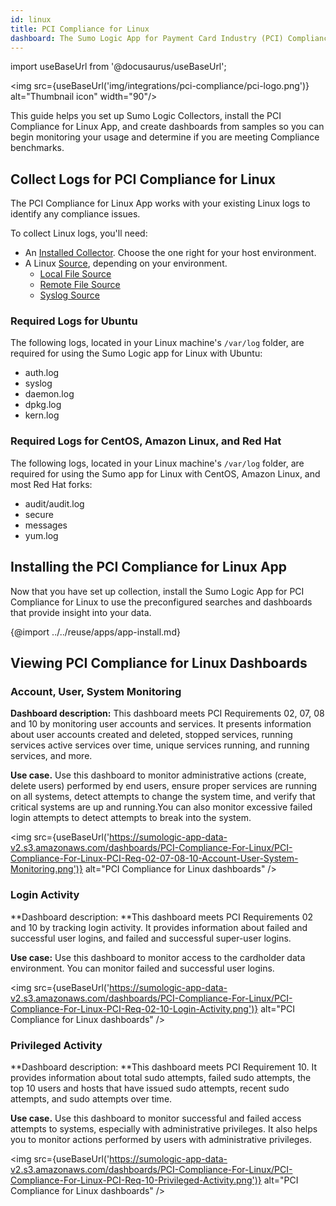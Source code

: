 ```yaml
---
id: linux
title: PCI Compliance for Linux
dashboard: The Sumo Logic App for Payment Card Industry (PCI) Compliance for Linux offers dashboards to monitor systems, account and users activity to ensure that login activity and privileged users are within the expected ranges.
---
```


import useBaseUrl from '@docusaurus/useBaseUrl';

<img src={useBaseUrl('img/integrations/pci-compliance/pci-logo.png')} alt="Thumbnail icon" width="90"/>

This guide helps you set up Sumo Logic Collectors, install the PCI Compliance for Linux App, and create dashboards from samples so you can begin monitoring your usage and determine if you are meeting Compliance benchmarks.


## Collect Logs for PCI Compliance for Linux

The PCI Compliance for Linux App works with your existing Linux logs to identify any compliance issues.

To collect Linux logs, you'll need:

* An [Installed Collector](/docs/send-data/installed-collectors). Choose the one right for your host environment.
* A Linux [Source](/docs/send-data/installed-collectors/sources), depending on your environment.
    * [Local File Source](/docs/send-data/installed-collectors/sources/local-file-source)
    * [Remote File Source](/docs/send-data/installed-collectors/sources/remote-file-source)
    * [Syslog Source](/docs/send-data/installed-collectors/sources/syslog-source)

### Required Logs for Ubuntu

The following logs, located in your Linux machine's `/var/log` folder, are required for using the Sumo Logic app for Linux with Ubuntu:
* auth.log
* syslog
* daemon.log
* dpkg.log
* kern.log

### Required Logs for CentOS, Amazon Linux, and Red Hat

The following logs, located in your Linux machine's `/var/log` folder, are required for using the Sumo app for Linux with CentOS, Amazon Linux, and most Red Hat forks:
* audit/audit.log
* secure
* messages
* yum.log


## Installing the PCI Compliance for Linux App

Now that you have set up collection, install the Sumo Logic App for PCI Compliance for Linux to use the preconfigured searches and dashboards that provide insight into your data.

{@import ../../reuse/apps/app-install.md}

## Viewing PCI Compliance for Linux Dashboards

### Account, User, System Monitoring

**Dashboard description:** This dashboard meets PCI Requirements 02, 07, 08 and 10 by monitoring user accounts and services. It presents information about user accounts created and deleted, stopped services, running services active services over time, unique services running, and running services, and more.

**Use case.** Use this dashboard to monitor administrative actions (create, delete users) performed by end users, ensure proper services are running on all systems, detect attempts to change the system time, and verify that critical systems are up and running.You can also monitor excessive failed login attempts to detect attempts to break into the system.

<img src={useBaseUrl('https://sumologic-app-data-v2.s3.amazonaws.com/dashboards/PCI-Compliance-For-Linux/PCI-Compliance-For-Linux-PCI-Req-02-07-08-10-Account-User-System-Monitoring.png')} alt="PCI Compliance for Linux dashboards" />

### Login Activity

**Dashboard description: **This dashboard meets PCI Requirements 02 and 10 by tracking login activity. It provides information about failed and successful user logins, and failed and successful super-user logins.

**Use case:** Use this dashboard to monitor access to the cardholder data environment. You can monitor failed and successful user logins.

<img src={useBaseUrl('https://sumologic-app-data-v2.s3.amazonaws.com/dashboards/PCI-Compliance-For-Linux/PCI-Compliance-For-Linux-PCI-Req-02-10-Login-Activity.png')} alt="PCI Compliance for Linux dashboards" />


### Privileged Activity

**Dashboard description: **This dashboard meets PCI Requirement 10. It provides information about total sudo attempts, failed sudo attempts, the top 10 users and hosts that have issued sudo attempts, recent sudo attempts, and sudo attempts over time.

**Use case.** Use this dashboard to monitor successful and failed access attempts to systems, especially with administrative privileges. It also helps you to monitor actions performed by users with administrative privileges.

<img src={useBaseUrl('https://sumologic-app-data-v2.s3.amazonaws.com/dashboards/PCI-Compliance-For-Linux/PCI-Compliance-For-Linux-PCI-Req-10-Privileged-Activity.png')} alt="PCI Compliance for Linux dashboards" />
